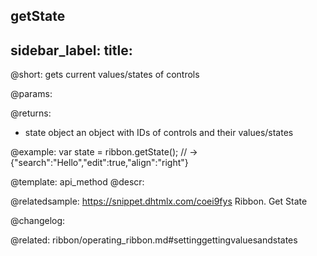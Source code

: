 getState
---
sidebar_label: 
title: 
---          

@short: gets current values/states of controls


@params:


@returns:
- state		object		an object with IDs of controls and their values/states


@example:
var state = ribbon.getState(); // -> {"search":"Hello","edit":true,"align":"right"}


@template: api_method
@descr:


@relatedsample: https://snippet.dhtmlx.com/coei9fys	Ribbon. Get State


@changelog:

@related: ribbon/operating_ribbon.md#settinggettingvaluesandstates
